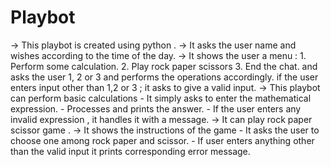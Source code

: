 # Playbot
-> This playbot is created using python . -> It asks the user name and wishes according to the time of the day. -> It shows the user a menu : 1. Perform some calculation. 2. Play rock paper scissors 3. End the chat. and asks the user 1, 2 or 3 and performs the operations accordingly. if the user enters input other than 1,2 or 3 ; it asks to give a valid input. -> This playbot can perform basic calculations - It simply asks to enter the mathematical expression. - Processes and prints the answer. - If the user enters any invalid expression , it handles it with a message. -> It can play rock paper scissor game . -> It shows the instructions of the game - It asks the user to choose one among rock paper and scissor. - If user enters anything other than the valid input it prints corresponding error message.
